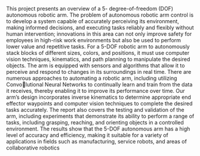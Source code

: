 This project presents an overview of a 5-
degree-of-freedom (DOF) autonomous robotic arm. The
problem of autonomous robotic arm control is to develop
a system capable of accurately perceiving its environment,
making informed decisions, and executing tasks reliably
and flexibly without human intervention; innovations in
this area can not only improve safety for employees in
high-risk work environments but also be used to perform
lower value and repetitive tasks. For a 5-DOF robotic arm
to autonomously stack blocks of different sizes, colors,
and positions, it must use computer vision techniques,
kinematics, and path planning to manipulate the desired
objects. The arm is equipped with sensors and algorithms
that allow it to perceive and respond to changes in its
surroundings in real time. There are numerous approaches
to automating a robotic arm, including utilizing Convolutional Neural Networks to continually learn and train
from the data it receives, thereby enabling it to improve
its performance over time. Our arm’s design incorporates
inverse kinematics to determine appropriate end effector
waypoints and computer vision techniques to complete
the desired tasks accurately. The report also covers the
testing and validation of the arm, including experiments
that demonstrate its ability to perform a range of tasks,
including grasping, reaching, and orienting objects in a
controlled environment. The results show that the 5-DOF
autonomous arm has a high level of accuracy and efficiency,
making it suitable for a variety of applications in fields such
as manufacturing, service robots, and areas of collaborative
robotics
